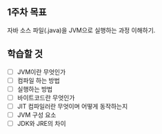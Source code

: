 ## 1주차 목표
자바 소스 파일(.java)을 JVM으로 실행하는 과정 이해하기.

## 학습할 것
- [ ] JVM이란 무엇인가
- [ ] 컴파일 하는 방법
- [ ] 실행하는 방법
- [ ] 바이트코드란 무엇인가
- [ ] JIT 컴파일러란 무엇이며 어떻게 동작하는지
- [ ] JVM 구성 요소
- [ ] JDK와 JRE의 차이
